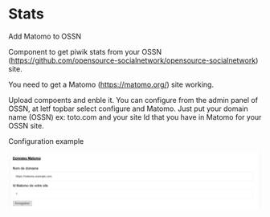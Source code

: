 # Stats
Add Matomo to OSSN

Component to get piwik stats from your OSSN (https://github.com/opensource-socialnetwork/opensource-socialnetwork) site.

You need to get a Matomo (https://matomo.org/) site working.

Upload compoents and enble it.
You can configure from the admin panel of OSSN, at letf topbar select configure and Matomo.
Just put your domain name (OSSN) ex: toto.com
and your site Id that you have in Matomo for your OSSN site.

Configuration example

![Test Image 1](Screenshot.png)

